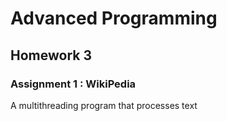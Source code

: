 # Advanced Programming 
## Homework 3
### Assignment 1 : WikiPedia
A multithreading program that processes text

